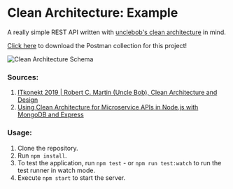 # Clean Architecture: Example
A really simple REST API written with [unclebob's clean architecture](https://www.youtube.com/watch?v=2dKZ-dWaCiU) in mind.

[Click here](https://www.getpostman.com/collections/2539141febe87ad8fb80) to download the Postman collection for this project!

![Clean Architecture Schema](https://8thlight.com/blog/assets/posts/2012-08-13-the-clean-architecture/CleanArchitecture.jpg)

### Sources:
1. [ITkonekt 2019 | Robert C. Martin (Uncle Bob), Clean Architecture and Design](https://www.youtube.com/watch?v=2dKZ-dWaCiU)
2. [Using Clean Architecture for Microservice APIs in Node.js with MongoDB and Express](https://www.youtube.com/watch?v=CnailTcJV_U)

### Usage:
1. Clone the repository.
2. Run `npm install`.
3. To test the application, run `npm test` - or `npm run test:watch` to run the test runner in watch mode.
4. Execute `npm start` to start the server.